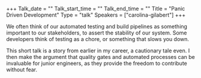 +++
Talk_date = ""
Talk_start_time = ""
Talk_end_time = ""
Title = "Panic Driven Development"
Type = "talk"
Speakers = ["carolina-gilabert"]
+++

We often think of our automated testing and build pipelines as something important to our stakeholders, to assert the stability of our system. Some developers think of testing as a chore, or something that slows you down.

This short talk is a story from earlier in my career, a cautionary tale even. I then make the argument that quality gates and automated processes can be invaluable for junior engineers, as they provide the freedom to contribute without fear.
